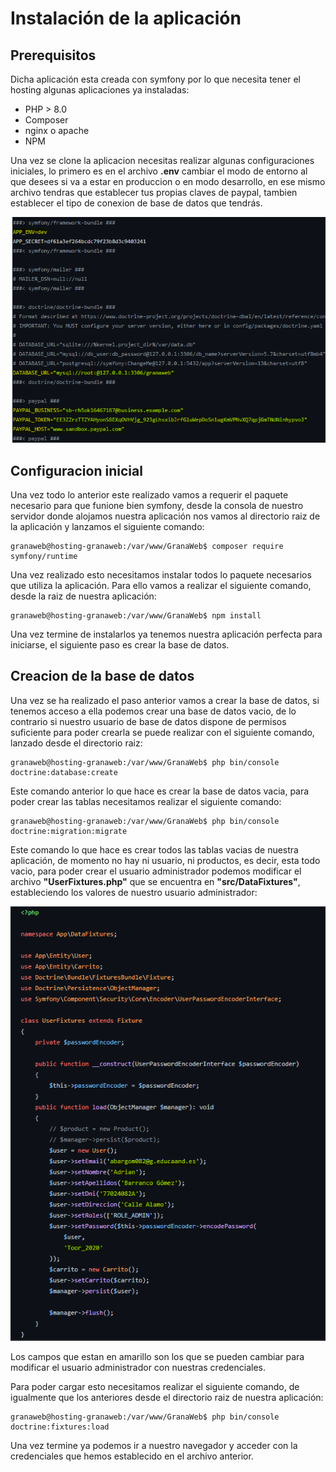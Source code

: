 # Instalación de la aplicación

## Prerequisitos
Dicha aplicación esta creada con symfony por lo que necesita tener el hosting algunas aplicaciones ya instaladas:

- PHP > 8.0
- Composer
- nginx o apache
- NPM

Una vez se clone la aplicacion necesitas realizar algunas configuraciones iniciales, lo primero es en el archivo **.env** cambiar el modo de entorno al que desees si va a estar en produccion o en modo desarrollo, en ese mismo archivo tendras que establecer tus propias claves de paypal, tambien establecer el tipo de conexion de base de datos que tendrás.

!["archivo de entorno"](./assets/img/archivo_entorno.png)

## Configuracion inicial

Una vez todo lo anterior este realizado vamos a requerir el paquete necesario para que funione bien symfony, desde la consola de nuestro servidor donde alojamos nuestra aplicación nos vamos al directorio raiz de la aplicación y lanzamos el siguiente comando:

~~~
granaweb@hosting-granaweb:/var/www/GranaWeb$ composer require symfony/runtime
~~~

Una vez realizado esto necesitamos instalar todos lo paquete necesarios que utiliza la aplicación. Para ello vamos a realizar el siguiente comando, desde la raiz de nuestra aplicación:

~~~
granaweb@hosting-granaweb:/var/www/GranaWeb$ npm install
~~~

Una vez termine de instalarlos ya tenemos nuestra aplicación perfecta para iniciarse, el siguiente paso es crear la base de datos.

## Creacion de la base de datos

Una vez se ha realizado el paso anterior vamos a crear la base de datos, si tenemos acceso a ella podemos crear una base de datos vacio, de lo contrario si nuestro usuario de base de datos dispone de permisos suficiente para poder crearla se puede realizar con el siguiente comando, lanzado desde el directorio raiz:

~~~
granaweb@hosting-granaweb:/var/www/GranaWeb$ php bin/console doctrine:database:create
~~~

Este comando anterior lo que hace es crear la base de datos vacia, para poder crear las tablas necesitamos realizar el siguiente comando:

~~~
granaweb@hosting-granaweb:/var/www/GranaWeb$ php bin/console doctrine:migration:migrate
~~~

Este comando lo que hace es crear todos las tablas vacias de nuestra aplicación, de momento no hay ni usuario, ni productos, es decir, esta todo vacio, para poder crear el usuario administrador podemos modificar el archivo **"UserFixtures.php"** que se encuentra en **"src/DataFixtures"**, estableciendo los valores de nuestro usuario administrador:

!["usuario administrador"](./assets/img/admin_user.png)

Los campos que estan en amarillo son los que se pueden cambiar para modificar el usuario administrador con nuestras credenciales.

Para poder cargar esto necesitamos realizar el siguiente comando, de igualmente que los anteriores desde el directorio raiz de nuestra aplicación:

~~~
granaweb@hosting-granaweb:/var/www/GranaWeb$ php bin/console doctrine:fixtures:load
~~~

Una vez termine ya podemos ir a nuestro navegador y acceder con la credenciales que hemos establecido en el archivo anterior.